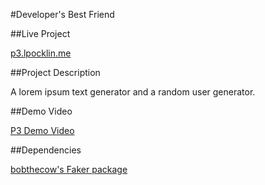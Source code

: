 #Developer's Best Friend

##Live Project

[p3.lpocklin.me](p3.lpocklin.me)

##Project Description

A lorem ipsum text generator and a random user generator.

##Demo Video

[P3 Demo Video](https://youtu.be/KjtsX2NHvLw)

##Dependencies

[bobthecow's Faker package](https://packagist.org/packages/bobthecow/faker)
